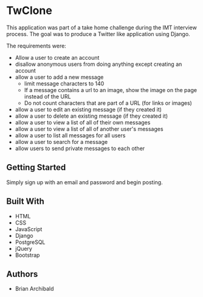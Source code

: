 # TwClone

This application was part of a take home challenge during the IMT interview process.  The goal was to produce a Twitter like application using Django.

The requirements were:

* Allow a user to create an account
* disallow anonymous users from doing anything except creating an account
* allow a user to add a new message
    * limit message characters to 140
    * If a message contains a url to an image, show the image on the page instead of the URL
    * Do not count characters that are part of a URL (for links or images)
* allow a user to edit an existing message (if they created it)
* allow a user to delete an existing message (if they created it)
* allow a user to view a list of all of their own messages
* allow a user to view a list of all of another user's messages
* allow a user to list all messages for all users
* allow a user to search for a message
* allow users to send private messages to each other

## Getting Started

Simply sign up with an email and password and begin posting.


## Built With

* HTML
* CSS
* JavaScript
* Django
* PostgreSQL
* jQuery
* Bootstrap

## Authors

* Brian Archibald
